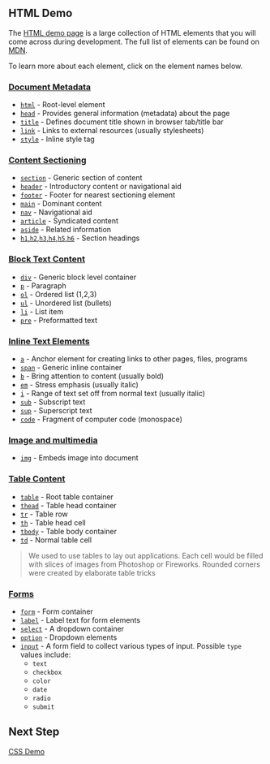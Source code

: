 ## HTML Demo

The [HTML demo page](https://microsoft.github.io/frontend-bootcamp/step1-01/html-demo/html-demo.html) is a large collection of HTML elements that you will come across during development. The full list of elements can be found on [MDN](https://developer.mozilla.org/en-US/docs/Web/HTML/Element).

To learn more about each element, click on the element names below.

### [Document Metadata](https://developer.mozilla.org/en-US/docs/Web/HTML/Element#Document_metadata)

- [`html`](https://developer.mozilla.org/en-US/docs/Web/HTML/Element/html) - Root-level element
- [`head`](https://developer.mozilla.org/en-US/docs/Web/HTML/Element/head) - Provides general information (metadata) about the page
- [`title`](https://developer.mozilla.org/en-US/docs/Web/HTML/Element/title) - Defines document title shown in browser tab/title bar
- [`link`](https://developer.mozilla.org/en-US/docs/Web/HTML/Element/link) - Links to external resources (usually stylesheets)
- [`style`](https://developer.mozilla.org/en-US/docs/Web/HTML/Element/style) - Inline style tag

### [Content Sectioning](https://developer.mozilla.org/en-US/docs/Web/HTML/Element#Content_sectioning)

- [`section`](https://developer.mozilla.org/en-US/docs/Web/HTML/Element/section) - Generic section of content
- [`header`](https://developer.mozilla.org/en-US/docs/Web/HTML/Element/header) - Introductory content or navigational aid
- [`footer`](https://developer.mozilla.org/en-US/docs/Web/HTML/Element/footer) - Footer for nearest sectioning element
- [`main`](https://developer.mozilla.org/en-US/docs/Web/HTML/Element/main) - Dominant content
- [`nav`](https://developer.mozilla.org/en-US/docs/Web/HTML/Element/nav) - Navigational aid
- [`article`](https://developer.mozilla.org/en-US/docs/Web/HTML/Element/article) - Syndicated content
- [`aside`](https://developer.mozilla.org/en-US/docs/Web/HTML/Element/aside) - Related information
- [`h1`,`h2`,`h3`,`h4`,`h5`,`h6`](https://developer.mozilla.org/en-US/docs/Web/HTML/Element/Heading_Elements) - Section headings

### [Block Text Content](https://developer.mozilla.org/en-US/docs/Web/HTML/Element#Text_content)

- [`div`](https://developer.mozilla.org/en-US/docs/Web/HTML/Element/div) - Generic block level container
- [`p`](https://developer.mozilla.org/en-US/docs/Web/HTML/Element/p) - Paragraph
- [`ol`](https://developer.mozilla.org/en-US/docs/Web/HTML/Element/ol) - Ordered list (1,2,3)
- [`ul`](https://developer.mozilla.org/en-US/docs/Web/HTML/Element/ul) - Unordered list (bullets)
- [`li`](https://developer.mozilla.org/en-US/docs/Web/HTML/Element/li) - List item
- [`pre`](https://developer.mozilla.org/en-US/docs/Web/HTML/Element/pre) - Preformatted text

### [Inline Text Elements](https://developer.mozilla.org/en-US/docs/Web/HTML/Element#Inline_text_semantics)

- [`a`](https://developer.mozilla.org/en-US/docs/Web/HTML/Element/a) - Anchor element for creating links to other pages, files, programs
- [`span`](https://developer.mozilla.org/en-US/docs/Web/HTML/Element/span) - Generic inline container
- [`b`](https://developer.mozilla.org/en-US/docs/Web/HTML/Element/b) - Bring attention to content (usually bold)
- [`em`](https://developer.mozilla.org/en-US/docs/Web/HTML/Element/em) - Stress emphasis (usually italic)
- [`i`](https://developer.mozilla.org/en-US/docs/Web/HTML/Element/i) - Range of text set off from normal text (usually italic)
- [`sub`](https://developer.mozilla.org/en-US/docs/Web/HTML/Element/sub) - Subscript text
- [`sup`](https://developer.mozilla.org/en-US/docs/Web/HTML/Element/sup) - Superscript text
- [`code`](https://developer.mozilla.org/en-US/docs/Web/HTML/Element/code) - Fragment of computer code (monospace)

### [Image and multimedia](https://developer.mozilla.org/en-US/docs/Web/HTML/Element#Inline_text_semantics)

- [`img`](https://developer.mozilla.org/en-US/docs/Web/HTML/Element/img) - Embeds image into document

### [Table Content](https://developer.mozilla.org/en-US/docs/Web/HTML/Element#Table_content)

- [`table`](https://developer.mozilla.org/en-US/docs/Web/HTML/Element/table) - Root table container
- [`thead`](https://developer.mozilla.org/en-US/docs/Web/HTML/Element/thead) - Table head container
- [`tr`](https://developer.mozilla.org/en-US/docs/Web/HTML/Element/tr) - Table row
- [`th`](https://developer.mozilla.org/en-US/docs/Web/HTML/Element/th) - Table head cell
- [`tbody`](https://developer.mozilla.org/en-US/docs/Web/HTML/Element/tbody) - Table body container
- [`td`](https://developer.mozilla.org/en-US/docs/Web/HTML/Element/td) - Normal table cell

> We used to use tables to lay out applications. Each cell would be filled with slices of images from Photoshop or Fireworks. Rounded corners were created by elaborate table tricks

### [Forms](https://developer.mozilla.org/en-US/docs/Web/HTML/Element#Forms)

- [`form`](https://developer.mozilla.org/en-US/docs/Web/HTML/Element/form) - Form container
- [`label`](https://developer.mozilla.org/en-US/docs/Web/HTML/Element/label) - Label text for form elements
- [`select`](https://developer.mozilla.org/en-US/docs/Web/HTML/Element/select) - A dropdown container
- [`option`](https://developer.mozilla.org/en-US/docs/Web/HTML/Element/option) - Dropdown elements
- [`input`](https://developer.mozilla.org/en-US/docs/Web/HTML/Element/input) - A form field to collect various types of input.
  Possible `type` values include:
  - `text`
  - `checkbox`
  - `color`
  - `date`
  - `radio`
  - `submit`

## Next Step

[CSS Demo](../css-demo)
